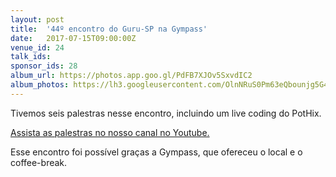 ```yaml
---
layout: post
title:  '44º encontro do Guru-SP na Gympass'
date:   2017-07-15T09:00:00Z
venue_id: 24
talk_ids:
sponsor_ids: 28
album_url: https://photos.app.goo.gl/PdFB7XJOv5SxvdIC2
album_photos: https://lh3.googleusercontent.com/OlnNRuS0Pm63eQbounjg5G4ywTHq60-WYsM_YE50ezeWQd-2OmP2r41go3WTPkvIHYpm80R0EaSxpZCWpSLPFIjmWZV20xb56XMuGR6L2TY1ApGnYhk0731JbtdTG3mvc1ibZr8iQcDG0r601iHBl5qE-si034WTyI-pqlNzhw5WVoRI8AzLbJLivLLkR7U-DE1f46AdT2lWA8fFZoISPFCa3MrINGrKqetPOks-srDmfUZSP7cEzpUgLaUKKLKQ4GRcb0Xn8pvTkIWXY2fVyaxR7h4Lw7Hk2Sje-mTKhsFM71JNgpr09FRb0MbKR1lPu6LsNw9ky9N2To2EDovkNNaRaA9g-F8RZ3QGtoJD3wJcSWFqaTMsGOO4DRnfNpOZPJMLC09ZEp4YPSd3-96A1DqQ1oy6pjaF-lvPxihXVEIzVb9HGgkQ8_c76Ykc0tXyNKq2-cCqzM2OgaRsOwSuMQQ90P_HnHPizbbhtUQ-qj-B4N0GjRNYeRMa_NlnMrXoazOwwtSu56OYZuWmeBg_57sejbwq1Tf9PSpoS7SDdEOhg99u2yTQFtDD4HmxX9Zy6v8DXivNVkywsR1gH3X37InjxiKVq1DBSAu45HNGpc2m0ChtzX6tu9bfgYyX5TNpjKzeH2nEz27cewlBVAzJjoM6320LlMKlC5vdUCdPo5_kjwO5THtNdp91
---
```


<p>Tivemos seis palestras nesse encontro, incluindo um live coding do PotHix.</p>

<p><a href="https://www.youtube.com/playlist?list=PL5KmpU-nEj8ZS-Ch_GCeGWxeu3jT26qU1">Assista as palestras no nosso canal no Youtube.</a></p>

<p>Esse encontro foi&nbsp;poss&iacute;vel gra&ccedil;as a Gympass, que ofereceu o local e o coffee-break.</p>

